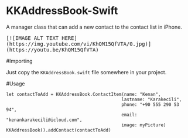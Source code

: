 # KKAddressBook-Swift
A manager class that can add a new contact to the contact list in iPhone.

<kbd>
[![IMAGE ALT TEXT HERE](https://img.youtube.com/vi/KhQM15QfVTA/0.jpg)](https://youtu.be/KhQM15QfVTA)
</kbd>

#Importing

Just copy the ```KKAddressBook.swift``` file somewhere in your project.

#Usage

```
let contactToAdd = KKAddressBook.ContactItem(name: "Kenan",
                                            lastname: "Karakecili",
                                            phone: "+90 555 290 53 94",
                                            email: "kenankarakecili@icloud.com",
                                            image: myPicture)
KKAddressBook().addContact(contactToAdd)
```
